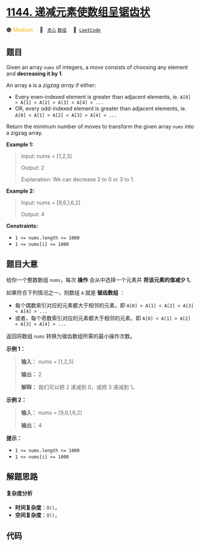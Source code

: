 # [1144. 递减元素使数组呈锯齿状](https://leetcode.com/problems/decrease-elements-to-make-array-zigzag)

🟠 <font color=#ffb800>Medium</font>&emsp; 🔖&ensp; [`贪心`](/outline/tag/greedy.md) [`数组`](/outline/tag/array.md)&emsp; 🔗&ensp;[`LeetCode`](https://leetcode.com/problems/decrease-elements-to-make-array-zigzag)

## 题目

Given an array `nums` of integers, a _move_  consists of choosing any element
and **decreasing it by 1**.

An array `A` is a _zigzag array_  if either:

  * Every even-indexed element is greater than adjacent elements, ie. `A[0] > A[1] < A[2] > A[3] < A[4] > ...`
  * OR, every odd-indexed element is greater than adjacent elements, ie. `A[0] < A[1] > A[2] < A[3] > A[4] < ...`

Return the minimum number of moves to transform the given array `nums` into a
zigzag array.



**Example 1:**

> Input: nums = [1,2,3]
> 
> Output: 2
> 
> Explanation: We can decrease 2 to 0 or 3 to 1.

**Example 2:**

> Input: nums = [9,6,1,6,2]
> 
> Output: 4

**Constraints:**

  * `1 <= nums.length <= 1000`
  * `1 <= nums[i] <= 1000`


## 题目大意

给你一个整数数组 `nums`，每次 **操作**  会从中选择一个元素并 **将该元素的值减少  1**。

如果符合下列情况之一，则数组 `A` 就是 **锯齿数组** ：

  * 每个偶数索引对应的元素都大于相邻的元素，即 `A[0] > A[1] < A[2] > A[3] < A[4] > ...`
  * 或者，每个奇数索引对应的元素都大于相邻的元素，即 `A[0] < A[1] > A[2] < A[3] > A[4] < ...`

返回将数组 `nums` 转换为锯齿数组所需的最小操作次数。



**示例 1：**

> 
> 
> 
> 
> 
> **输入：** nums = [1,2,3]
> 
> **输出：** 2
> 
> **解释：** 我们可以把 2 递减到 0，或把 3 递减到 1。
> 
> 

**示例 2：**

> 
> 
> 
> 
> 
> **输入：** nums = [9,6,1,6,2]
> 
> **输出：** 4
> 
> 



**提示：**

  * `1 <= nums.length <= 1000`
  * `1 <= nums[i] <= 1000`


## 解题思路

#### 复杂度分析

- **时间复杂度**：`O()`，
- **空间复杂度**：`O()`，

## 代码

```javascript

```